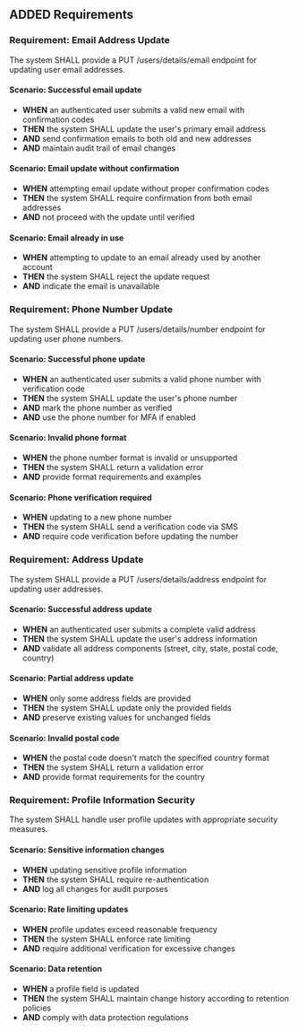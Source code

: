 ## ADDED Requirements

### Requirement: Email Address Update
The system SHALL provide a PUT /users/details/email endpoint for updating user email addresses.

#### Scenario: Successful email update
- **WHEN** an authenticated user submits a valid new email with confirmation codes
- **THEN** the system SHALL update the user's primary email address
- **AND** send confirmation emails to both old and new addresses
- **AND** maintain audit trail of email changes

#### Scenario: Email update without confirmation
- **WHEN** attempting email update without proper confirmation codes
- **THEN** the system SHALL require confirmation from both email addresses
- **AND** not proceed with the update until verified

#### Scenario: Email already in use
- **WHEN** attempting to update to an email already used by another account
- **THEN** the system SHALL reject the update request
- **AND** indicate the email is unavailable

### Requirement: Phone Number Update
The system SHALL provide a PUT /users/details/number endpoint for updating user phone numbers.

#### Scenario: Successful phone update
- **WHEN** an authenticated user submits a valid phone number with verification code
- **THEN** the system SHALL update the user's phone number
- **AND** mark the phone number as verified
- **AND** use the phone number for MFA if enabled

#### Scenario: Invalid phone format
- **WHEN** the phone number format is invalid or unsupported
- **THEN** the system SHALL return a validation error
- **AND** provide format requirements and examples

#### Scenario: Phone verification required
- **WHEN** updating to a new phone number
- **THEN** the system SHALL send a verification code via SMS
- **AND** require code verification before updating the number

### Requirement: Address Update
The system SHALL provide a PUT /users/details/address endpoint for updating user addresses.

#### Scenario: Successful address update
- **WHEN** an authenticated user submits a complete valid address
- **THEN** the system SHALL update the user's address information
- **AND** validate all address components (street, city, state, postal code, country)

#### Scenario: Partial address update
- **WHEN** only some address fields are provided
- **THEN** the system SHALL update only the provided fields
- **AND** preserve existing values for unchanged fields

#### Scenario: Invalid postal code
- **WHEN** the postal code doesn't match the specified country format
- **THEN** the system SHALL return a validation error
- **AND** provide format requirements for the country

### Requirement: Profile Information Security
The system SHALL handle user profile updates with appropriate security measures.

#### Scenario: Sensitive information changes
- **WHEN** updating sensitive profile information
- **THEN** the system SHALL require re-authentication
- **AND** log all changes for audit purposes

#### Scenario: Rate limiting updates
- **WHEN** profile updates exceed reasonable frequency
- **THEN** the system SHALL enforce rate limiting
- **AND** require additional verification for excessive changes

#### Scenario: Data retention
- **WHEN** a profile field is updated
- **THEN** the system SHALL maintain change history according to retention policies
- **AND** comply with data protection regulations